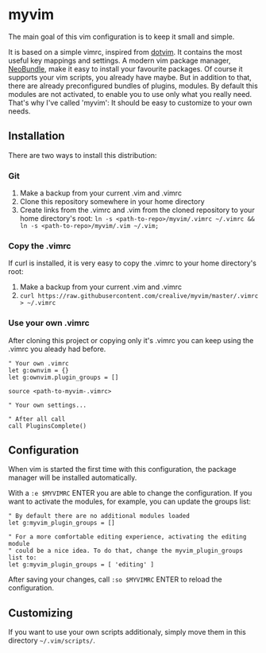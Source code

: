 # myvim

The main goal of this vim configuration is to keep it small and simple.

It is based on a simple vimrc, inspired from [dotvim](https://github.com/bling/dotvim). It contains the most useful key mappings and settings. A modern vim package manager, [NeoBundle](https://github.com/Shougo/neobundle.vim), make it easy to install your favourite packages. Of course it supports your vim scripts, you already have maybe. But in addition to that, there are already preconfigured bundles of plugins, modules. By default this modules are not activated, to enable you to use only what you really need. That's why I've called 'myvim': It should be easy to customize to your own needs.


## Installation

There are two ways to install this distribution:

### Git

1. Make a backup from your current .vim and .vimrc
2. Clone this repository somewhere in your home directory
3. Create links from the .vimrc and .vim from the cloned repository to your home directory's root: 
`ln -s <path-to-repo>/myvim/.vimrc ~/.vimrc && ln -s <path-to-repo>/myvim/.vim ~/.vim;`

### Copy the .vimrc

If curl is installed, it is very easy to copy the .vimrc to your home directory's root:

1. Make a backup from your current .vim and .vimrc
2. `curl https://raw.githubusercontent.com/crealive/myvim/master/.vimrc > ~/.vimrc`

### Use your own .vimrc

After cloning this project or copying only it's .vimrc you can keep using the .vimrc you aleady had before.

```
" Your own .vimrc
let g:ownvim = {}
let g:ownvim.plugin_groups = []

source <path-to-myvim-.vimrc>

" Your own settings...

" After all call
call PluginsComplete()
```

## Configuration

When vim is started the first time with this configuration, the package manager will be installed automatically.

With a `:e $MYVIMRC` ENTER you are able to change the configuration. If you want to activate the modules, for example, you can update the groups list:

```
" By default there are no additional modules loaded
let g:myvim_plugin_groups = []

" For a more comfortable editing experience, activating the editing module 
" could be a nice idea. To do that, change the myvim_plugin_groups list to:
let g:myvim_plugin_groups = [ 'editing' ]
```

After saving your changes, call `:so $MYVIMRC` ENTER to reload the configuration.

## Customizing

If you want to use your own scripts additionaly, simply move them in this directory `~/.vim/scripts/`.


